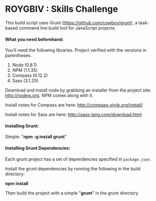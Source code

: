 ROYGBIV : Skills Challenge
==========================

This build script uses Grunt (<https://github.com/cowboy/grunt>), a task-based command line build tool for JavaScript projects.

####  What you need beforehand:

You'll need the following libraries. Project verified with the versions in parentheses.

1. Node (0.8.1)
2. NPM (1.1.35)
3. Compass (0.12.2)
4. Sass (3.1.20)

Download and install node by grabbing an installer from the project site: <http://nodejs.org>. NPM comes along with it.

Install notes for Compass are here: <http://compass-style.org/install/>

Install notes for Sass are here: <http://sass-lang.com/download.html>

####  Installing Grunt:

Simple: "**npm -g install grunt**"

#### Installing Grunt Dependencies:

Each grunt project has a set of dependencies specified in `package.json`.

Install the grunt dependencies by running the following in the build directory:

**npm install**

Then build the project with a simple "**grunt**" in the grunt directory

